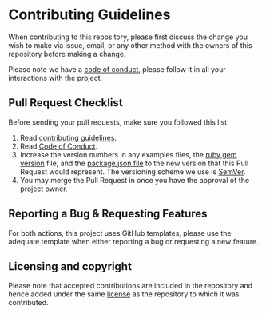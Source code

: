 # Contributing Guidelines

When contributing to this repository, please first discuss the change you wish to make via issue, email, or any other method with the owners of this repository before making a change.

Please note we have a [code of conduct](CODE-OF-CONDUCT.md), please follow it in all your interactions with the project.

## Pull Request Checklist

Before sending your pull requests, make sure you followed this list.

1. Read [contributing guidelines](CONTRIBUTING.md).
2. Read [Code of Conduct](CODE-OF-CONDUCT.md).
3. Increase the version numbers in any examples files, the [ruby gem version](lib/adventure/version.rb) file, and the [package.json file](package.json) to the new version that this Pull Request would represent. The versioning scheme we use is [SemVer](http://semver.org/).
4. You may merge the Pull Request in once you have the approval of the project owner.

## Reporting a Bug & Requesting Features

For both actions, this project uses GitHub templates, please use the adequate template when either reporting a bug or requesting a new feature.

## Licensing and copyright

Please note that accepted contributions are included in the repository and hence added under the same [license](LICENSE.md) as the repository to which it was contributed.
